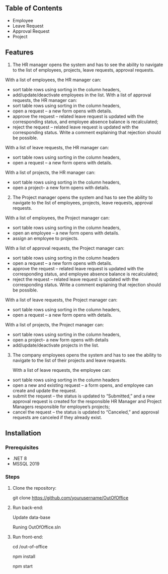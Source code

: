 ## Table of Contents

- Employee
- Leave Request
- Approval Request
- Project

## Features

1. The HR manager opens the system and has to see the ability to navigate to the list of employees, projects, leave requests, approval requests.
   
With a list of employees, the HR manager can:
- sort table rows using sorting in the column headers,
- add/update/deactivate employees in the list.
With a list of approval requests, the HR manager can:
- sort table rows using sorting in the column headers,
- open a request – a new form opens with details.
- approve the request – related leave request is updated with the corresponding status, and employee absence balance is recalculated;
- reject the request – related leave request is updated with the corresponding status. Write a comment explaining that rejection should be possible.

With a list of leave requests, the HR manager can:
- sort table rows using sorting in the column headers,
- open a request – a new form opens with details.

With a list of projects, the HR manager can:
- sort table rows using sorting in the column headers,
- open a project– a new form opens with details.

2. The Project manager opens the system and has to see the ability to navigate to the list of employees, projects, leave requests, approval requests.
   
With a list of employees, the Project manager can:
- sort table rows using sorting in the column headers,
- open an employee – a new form opens with details.
- assign an employee to projects.

With a list of approval requests, the Project manager can:
- sort table rows using sorting in the column headers
- open a request – a new form opens with details.
- approve the request – related leave request is updated with the corresponding status, and employee absence balance is recalculated;
- reject the request – related leave request is updated with the corresponding status. Write a comment explaining that rejection should be possible.

With a list of leave requests, the Project manager can:
- sort table rows using sorting in the column headers,
- open a request – a new form opens with details.

With a list of projects, the Project manager can:
- sort table rows using sorting in the column headers,
- open a project– a new form opens with details
- add/update/deactivate projects in the list.

3. The company employees opens the system and has to see the ability to navigate to the list of their projects and leave requests.
   
   With a list of leave requests, the employee can:
- sort table rows using sorting in the column headers
- open a new and existing request – a form opens, and employee can create and update the request.
- submit the request – the status is updated to “Submitted,” and a new approval request is created for the responsible HR Manager and Project Managers responsible for employee’s projects;
- cancel the request – the status is updated to “Canceled,” and approval requests are canceled if they already exist.
## Installation

### Prerequisites

- .NET 8
- MSSQL 2019

### Steps

1. Clone the repository:

   
    git clone https://github.com/yourusername/OutOfOffice
    
2. Run back-end:

   Update data-base
   
   Runing OutOfOffice.sln
    
4. Run front-end:

   cd /out-of-office
   
   npm install
   
   npm start
